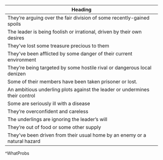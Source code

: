 | Heading                                                                     |
| --------------------------------------------------------------------------- |
| They’re arguing over the fair division of some recently-gained spoils       |
| The leader is being foolish or irrational, driven by their own desires      |
| They’ve lost some treasure precious to them                                 |
| They’ve been afflicted by some danger of their current environment          |
| They’re being targeted by some hostile rival or dangerous local denizen     |
| Some of their members have been taken prisoner or lost.                     |
| An ambitious underling plots against the leader or undermines their control |
| Some are seriously ill with a disease                                       |
| They’re overconfident and careless                                          |
| The underlings are ignoring the leader’s will                               |
| They’re out of food or some other supply                                    |
| They’ve been driven from their usual home by an enemy or a natural hazard   |
^WhatProbs